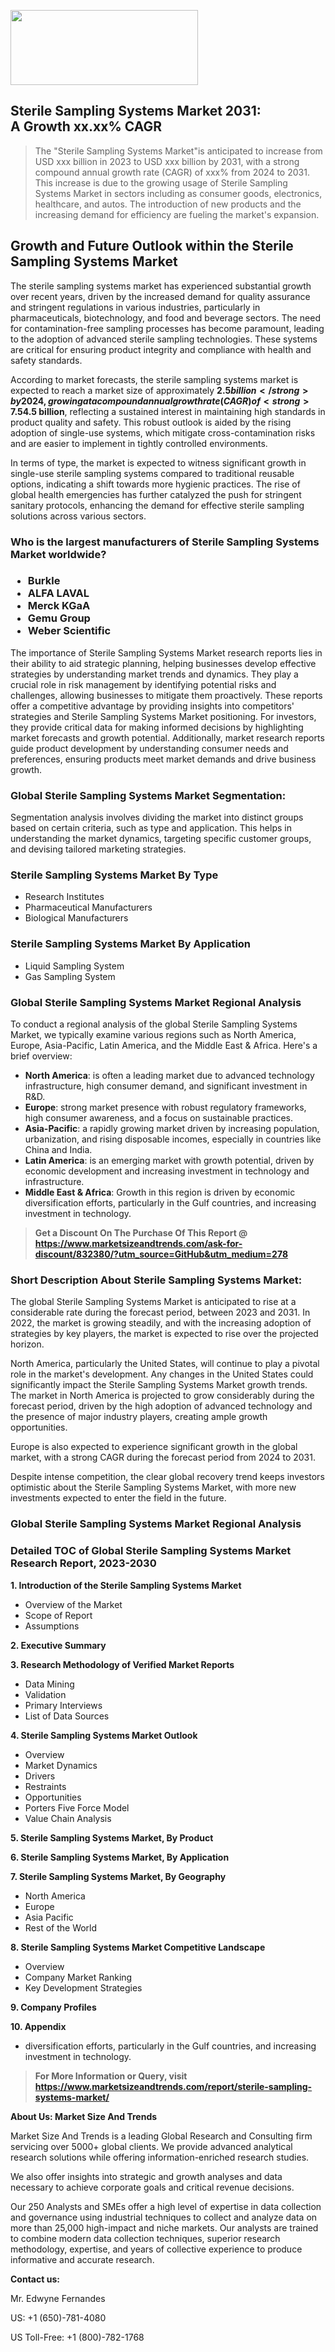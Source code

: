 <img src="https://100x100musica.es/wp-content/uploads/2024/12/Verified-Market-Reports-4-300x120.jpg" alt="" width="300" height="120" class="alignnone size-medium wp-image-100382" /><h2>Sterile Sampling Systems Market 2031: A&nbsp;Growth&nbsp;xx.xx% CAGR</h2><blockquote id="" class="">The "Sterile Sampling Systems Market"is anticipated to increase from USD xxx billion in 2023 to USD xxx billion by 2031, with a strong compound annual growth rate (CAGR) of xxx% from 2024 to 2031. This increase is due to the growing usage of Sterile Sampling Systems Market in sectors including as consumer goods, electronics, healthcare, and autos. The introduction of new products and the increasing demand for efficiency are fueling the market's expansion.</blockquote><p> <h2>Growth and Future Outlook within the Sterile Sampling Systems Market</h2> <p>The sterile sampling systems market has experienced substantial growth over recent years, driven by the increased demand for quality assurance and stringent regulations in various industries, particularly in pharmaceuticals, biotechnology, and food and beverage sectors. The need for contamination-free sampling processes has become paramount, leading to the adoption of advanced sterile sampling technologies. These systems are critical for ensuring product integrity and compliance with health and safety standards.</p> <p>According to market forecasts, the sterile sampling systems market is expected to reach a market size of approximately <strong>$2.5 billion</strong> by 2024, growing at a compound annual growth rate (CAGR) of <strong>7.5%</strong> through to 2032. Factors contributing to this growth include advancements in sterile sampling methods, increased investments in biotechnology, and heightened focus on maintaining sterile environments in manufacturing processes.</p> <p><strong></strong></p> <p>As the industry evolves, innovations in the design and functionality of sterile sampling systems are anticipated to further propel market expansion. The integration of automation and digital technologies will enhance the efficiency of sampling processes, minimize human error, and ultimately reduce contamination risks. Furthermore, the rising trend of personalized medicine and targeted therapies is expected to create additional demand for tailored sterile sampling solutions to meet specific regulatory requirements.</p> <p>Market analysis shows that by 2032, the sterile sampling systems market could achieve a valuation of around <strong>$4.5 billion</strong>, reflecting a sustained interest in maintaining high standards in product quality and safety. This robust outlook is aided by the rising adoption of single-use systems, which mitigate cross-contamination risks and are easier to implement in tightly controlled environments.</p> <p>In terms of type, the market is expected to witness significant growth in single-use sterile sampling systems compared to traditional reusable options, indicating a shift towards more hygienic practices. The rise of global health emergencies has further catalyzed the push for stringent sanitary protocols, enhancing the demand for effective sterile sampling solutions across various sectors.</p></div></p><h3 id="" class="">Who is the largest manufacturers of&nbsp;Sterile Sampling Systems Market worldwide?</h3><h3 class=""><p><ul><li>Burkle </li><li> ALFA LAVAL </li><li> Merck KGaA </li><li> Gemu Group </li><li> Weber Scientific</li></ul></p></h3><p id="ember58" class="ember-view reader-text-block__paragraph">The importance of&nbsp;Sterile Sampling Systems Market research reports lies in their ability to aid strategic planning, helping businesses develop effective strategies by understanding market trends and dynamics. They play a crucial role in risk management by identifying potential risks and challenges, allowing businesses to mitigate them proactively. These reports offer a competitive advantage by providing insights into competitors' strategies and Sterile Sampling Systems Market positioning. For investors, they provide critical data for making informed decisions by highlighting market forecasts and growth potential. Additionally, market research reports guide product development by understanding consumer needs and preferences, ensuring products meet market demands and drive business growth.</p><h3 id="" class="">Global&nbsp;Sterile Sampling Systems Market Segmentation:</h3><p id="" class="">Segmentation analysis involves dividing the market into distinct groups based on certain criteria, such as type and application. This helps in understanding the market dynamics, targeting specific customer groups, and devising tailored marketing strategies.</p><h3 id="" class="">Sterile Sampling Systems Market&nbsp;By Type</h3><p><p><ul><li>Research Institutes </li><li> Pharmaceutical Manufacturers </li><li> Biological Manufacturers</p></li></ul></p></p><h3 id="" class="">Sterile Sampling Systems Market&nbsp;By Application</h3><p class=""><p><ul><li>Liquid Sampling System </li><li> Gas Sampling System</li></ul></p></p><h3 id="" class="">Global Sterile Sampling Systems Market Regional Analysis</h3><p id="" class="">To conduct a regional analysis of the global Sterile Sampling Systems Market, we typically examine various regions such as North America, Europe, Asia-Pacific, Latin America, and the Middle East &amp; Africa. Here's a brief overview:</p><ul><li><strong>North America</strong>: is often a leading market due to advanced technology infrastructure, high consumer demand, and significant investment in R&amp;D.</li><li><strong>Europe</strong>: strong market presence with robust regulatory frameworks, high consumer awareness, and a focus on sustainable practices.</li><li><strong>Asia-Pacific</strong>: a rapidly growing market driven by increasing population, urbanization, and rising disposable incomes, especially in countries like China and India.</li><li><strong>Latin America</strong>: is an emerging market with growth potential, driven by economic development and increasing investment in technology and infrastructure.</li><li><strong>Middle East &amp; Africa</strong>: Growth in this region is driven by economic diversification efforts, particularly in the Gulf countries, and increasing investment in technology.</li></ul><blockquote id="" class=""><strong>Get a Discount On The Purchase Of This Report @ <a href="https://www.marketsizeandtrends.com/download-sample/832380/?utm_source=GitHub&utm_medium=278" target="_blank">https://www.marketsizeandtrends.com/ask-for-discount/832380/?utm_source=GitHub&utm_medium=278</a></strong></blockquote><h3>Short Description About Sterile Sampling Systems Market:</h3><p id="ember58" class="ember-view reader-text-block__paragraph">The global&nbsp;Sterile Sampling Systems Market&nbsp;is anticipated to rise at a considerable rate during the forecast period, between 2023 and 2031. In 2022, the market is growing steadily, and with the increasing adoption of strategies by key players, the market is expected to rise over the projected horizon.</p><p id="ember59" class="ember-view reader-text-block__paragraph">North America, particularly the United States, will continue to play a pivotal role in the market's development. Any changes in the United States could significantly impact the&nbsp;Sterile Sampling Systems Market&nbsp;growth trends. The market in North America is projected to grow considerably during the forecast period, driven by the high adoption of advanced technology and the presence of major industry players, creating ample growth opportunities.</p><p id="ember60" class="ember-view reader-text-block__paragraph">Europe is also expected to experience significant growth in the global market, with a strong CAGR during the forecast period from 2024 to 2031.</p><p id="ember61" class="ember-view reader-text-block__paragraph">Despite intense competition, the clear global recovery trend keeps investors optimistic about the&nbsp;Sterile Sampling Systems Market, with more new investments expected to enter the field in the future.</p><h3 id="" class="">Global Sterile Sampling Systems Market Regional Analysis</h3><h3 id="" class="">Detailed TOC of Global Sterile Sampling Systems Market Research Report, 2023-2030</h3><p id="" class=""><strong>1. Introduction of the Sterile Sampling Systems Market</strong></p><ul><li>Overview of the Market</li><li>Scope of Report</li><li>Assumptions</li></ul><p id="" class=""><strong>2. Executive Summary</strong></p><p id="" class=""><strong>3. Research Methodology of Verified Market Reports</strong></p><ul><li>Data Mining</li><li>Validation</li><li>Primary Interviews</li><li>List of Data Sources</li></ul><p id="" class=""><strong>4. Sterile Sampling Systems Market Outlook</strong></p><ul><li>Overview</li><li>Market Dynamics</li><li>Drivers</li><li>Restraints</li><li>Opportunities</li><li>Porters Five Force Model</li><li>Value Chain Analysis</li></ul><p id="" class=""><strong>5. Sterile Sampling Systems Market, By Product</strong></p><p id="" class=""><strong>6. Sterile Sampling Systems Market, By Application</strong></p><p id="" class=""><strong>7. Sterile Sampling Systems Market, By Geography</strong></p><ul><li>North America</li><li>Europe</li><li>Asia Pacific</li><li>Rest of the World</li></ul><p id="" class=""><strong>8. Sterile Sampling Systems Market Competitive Landscape</strong></p><ul><li>Overview</li><li>Company Market Ranking</li><li>Key Development Strategies</li></ul><p id="" class=""><strong>9. Company Profiles</strong></p><p id="" class=""><strong>10. Appendix</strong></p><ul><li>diversification efforts, particularly in the Gulf countries, and increasing investment in technology.</li></ul><blockquote id="" class=""><strong>For More Information or Query, visit <strong><strong><a href="https://www.marketsizeandtrends.com/report/sterile-sampling-systems-market/" target="_blank">https://www.marketsizeandtrends.com/report/sterile-sampling-systems-market/</a></strong></strong></strong></blockquote><p id="" class=""><strong>About Us: Market Size And Trends</strong></p><p id="" class="">Market Size And Trends is a leading Global Research and Consulting firm servicing over 5000+ global clients. We provide advanced analytical research solutions while offering information-enriched research studies.</p><p id="" class="">We also offer insights into strategic and growth analyses and data necessary to achieve corporate goals and critical revenue decisions.</p><p id="" class="">Our 250 Analysts and SMEs offer a high level of expertise in data collection and governance using industrial techniques to collect and analyze data on more than 25,000 high-impact and niche markets. Our analysts are trained to combine modern data collection techniques, superior research methodology, expertise, and years of collective experience to produce informative and accurate research.</p><p id="" class=""><strong>Contact us:</strong></p><p id="" class="">Mr. Edwyne Fernandes</p><p id="" class="">US: +1 (650)-781-4080</p><p id="" class="">US Toll-Free: +1 (800)-782-1768</p>
